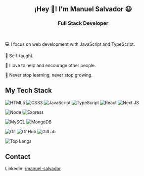 <h2 align="center">¡Hey 👋! I'm Manuel Salvador 😃</h2>
<h3 align="center">Full Stack Developer</h3>
<br>

💻 I focus on web development with JavaScript and TypeScript.

🤙 Self-taught.

🤝 I love to help and encourage other people.

💪 Never stop learning, never stop growing.

## My Tech Stack

<p>
  <img src="https://img.shields.io/badge/-HTML5-%23E44D27?style=flat-square&logo=html5&logoColor=ffffff" alt="HTML5">
  <img src="https://img.shields.io/badge/-CSS3-1572B6?style=flat-square&logo=css3&logoColor=ffffff" alt="CSS3">
  <img src="https://img.shields.io/badge/-JavaScript-F7DF1E?style=flat-square&logo=javascript&logoColor=black" alt="JavaScript">
  <img src="https://img.shields.io/badge/-TypeScript-1572B6?style=flat-square&logo=typescript&logoColor=white" alt="TypeScript">
  <img src="https://img.shields.io/badge/-React-323330?style=flat-square&logo=react&logoColor=61DAFB" alt="React">
  <img src="https://img.shields.io/badge/-Next.js-000000?style=flat-square&logo=Next.js&logoColor=#FFFFFF" alt="Next JS">
</p>

<p>
  <img src="https://img.shields.io/badge/-Node-339933?style=fflat-square&logo=node.js&logoColor=ffffff" alt="Node">
  <img src="https://img.shields.io/badge/-Express-323330?style=flat-square&logo=express&logoColor=ffffff" alt="Express">
</p>

<p>
  <img src="https://img.shields.io/badge/-MySQL-4479A1?style=flat-square&logo=mysql&logoColor=ffffff" alt="MySQL">
  <img src="https://img.shields.io/badge/-MongoDB-47A248?style=flat-square&logo=mongodb&logoColor=ffffff" alt="MongoDB">
</p>

<p>
  <img src="https://img.shields.io/badge/-Git-F05032?style=flat-square&logo=git&logoColor=ffffff" alt="Git">
  <img src="https://img.shields.io/badge/-GitHub-181717?style=flat-square&logo=github&logoColor=ffffff" alt="GitHub">
  <img src="https://img.shields.io/badge/-GitLab-FC6D26?style=flat-square&logo=gitlab&logoColor=ffffff" alt="GitLab">
</p>

![Top Langs](https://github-readme-stats.vercel.app/api/top-langs/?username=manuel-salvador&hide=EJS&layout=compact&bg_color=35,023f77,011e38&text_color=ffffff&title_color=ffffff&hide_border=true)
## Contact
Linkedin: <a href="https://www.linkedin.com/in/manuel-salvador/" target="_blank">/manuel-salvador</a>
